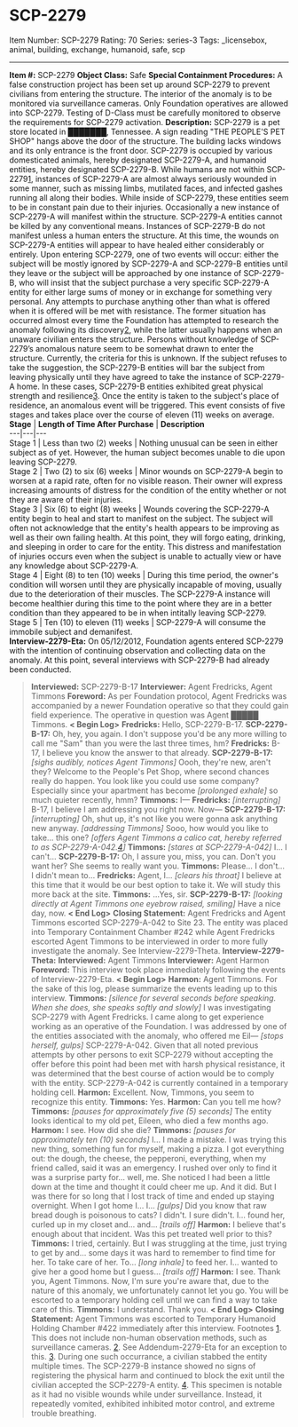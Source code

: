 # SCP-2279
Item Number: SCP-2279
Rating: 70
Series: series-3
Tags: _licensebox, animal, building, exchange, humanoid, safe, scp

---

**Item #:** SCP-2279
**Object Class:** Safe
**Special Containment Procedures:** A false construction project has been set up around SCP-2279 to prevent civilians from entering the structure. The interior of the anomaly is to be monitored via surveillance cameras.
Only Foundation operatives are allowed into SCP-2279. Testing of D-Class must be carefully monitored to observe the requirements for SCP-2279 activation.
**Description:** SCP-2279 is a pet store located in ███████, Tennessee. A sign reading "THE PEOPLE'S PET SHOP" hangs above the door of the structure. The building lacks windows and its only entrance is the front door. SCP-2279 is occupied by various domesticated animals, hereby designated SCP-2279-A, and humanoid entities, hereby designated SCP-2279-B.
While humans are not within SCP-2279[1](javascript:;), instances of SCP-2279-A are almost always seriously wounded in some manner, such as missing limbs, mutilated faces, and infected gashes running all along their bodies. While inside of SCP-2279, these entities seem to be in constant pain due to their injuries. Occasionally a new instance of SCP-2279-A will manifest within the structure. SCP-2279-A entities cannot be killed by any conventional means.
Instances of SCP-2279-B do not manifest unless a human enters the structure. At this time, the wounds on SCP-2279-A entities will appear to have healed either considerably or entirely. Upon entering SCP-2279, one of two events will occur: either the subject will be mostly ignored by SCP-2279-A and SCP-2279-B entities until they leave or the subject will be approached by one instance of SCP-2279-B, who will insist that the subject purchase a very specific SCP-2279-A entity for either large sums of money or in exchange for something very personal. Any attempts to purchase anything other than what is offered when it is offered will be met with resistance. The former situation has occurred almost every time the Foundation has attempted to research the anomaly following its discovery[2](javascript:;), while the latter usually happens when an unaware civilian enters the structure. Persons without knowledge of SCP-2279’s anomalous nature seem to be somewhat drawn to enter the structure. Currently, the criteria for this is unknown.
If the subject refuses to take the suggestion, the SCP-2279-B entities will bar the subject from leaving physically until they have agreed to take the instance of SCP-2279-A home. In these cases, SCP-2279-B entities exhibited great physical strength and resilience[3](javascript:;).
Once the entity is taken to the subject's place of residence, an anomalous event will be triggered. This event consists of five stages and takes place over the course of eleven (11) weeks on average.
**Stage** | **Length of Time After Purchase** | **Description**  
---|---|---  
Stage 1 | Less than two (2) weeks | Nothing unusual can be seen in either subject as of yet. However, the human subject becomes unable to die upon leaving SCP-2279.  
Stage 2 | Two (2) to six (6) weeks | Minor wounds on SCP-2279-A begin to worsen at a rapid rate, often for no visible reason. Their owner will express increasing amounts of distress for the condition of the entity whether or not they are aware of their injuries.  
Stage 3 | Six (6) to eight (8) weeks | Wounds covering the SCP-2279-A entity begin to heal and start to manifest on the subject. The subject will often not acknowledge that the entity's health appears to be improving as well as their own failing health. At this point, they will forgo eating, drinking, and sleeping in order to care for the entity. This distress and manifestation of injuries occurs even when the subject is unable to actually view or have any knowledge about SCP-2279-A.  
Stage 4 | Eight (8) to ten (10) weeks | During this time period, the owner's condition will worsen until they are physically incapable of moving, usually due to the deterioration of their muscles. The SCP-2279-A instance will become healthier during this time to the point where they are in a better condition than they appeared to be in when intitally leaving SCP-2279.  
Stage 5 | Ten (10) to eleven (11) weeks | SCP-2279-A will consume the immobile subject and demanifest.  
**Interview-2279-Eta:** On 05/12/2012, Foundation agents entered SCP-2279 with the intention of continuing observation and collecting data on the anomaly. At this point, several interviews with SCP-2279-B had already been conducted.
> **Interviewed:** SCP-2279-B-17
> **Interviewer:** Agent Fredricks, Agent Timmons
> **Foreword:** As per Foundation protocol, Agent Fredricks was accompanied by a newer Foundation operative so that they could gain field experience. The operative in question was Agent █████ Timmons.
> **< Begin Log>**
> **Fredricks:** Hello, SCP-2279-B-17.
> **SCP-2279-B-17:** Oh, hey, you again. I don't suppose you'd be any more willing to call me "Sam" than you were the last three times, hm?
> **Fredricks:** B-17, I believe you know the answer to that already.
> **SCP-2279-B-17:** _[sighs audibly, notices Agent Timmons]_ Oooh, they're new, aren't they? Welcome to the People's Pet Shop, where second chances really do happen. You look like you could use some company? Especially since your apartment has become _[prolonged exhale]_ so much quieter recently, hmm?
> **Timmons:** I—
> **Fredricks:** _[interrupting]_ B-17, I believe I am addressing you right now. Now—
> **SCP-2279-B-17:** _[interrupting]_ Oh, shut up, it's not like you were gonna ask anything new anyway. _[addressing Timmons]_ Sooo, how would you like to take… this one? _[offers Agent Timmons a calico cat, hereby referred to as SCP-2279-A-042.[4](javascript:;)]_
> **Timmons:** _[stares at SCP-2279-A-042]_ I… I can't…
> **SCP-2279-B-17:** Oh, I assure you, miss, you can. Don't you want her? She seems to really want you.
> **Timmons:** Please… I don't… I didn't mean to…
> **Fredricks:** Agent, I… _[clears his throat]_ I believe at this time that it would be our best option to take it. We will study this more back at the site.
> **Timmons:** …Yes, sir.
> **SCP-2279-B-17:** _[looking directly at Agent Timmons one eyebrow raised, smiling]_ Have a nice day, now.
> **< End Log>**
> **Closing Statement:** Agent Fredricks and Agent Timmons escorted SCP-2279-A-042 to Site 23. The entity was placed into Temporary Containment Chamber #242 while Agent Fredricks escorted Agent Timmons to be interviewed in order to more fully investigate the anomaly. See Interview-2279-Theta.
**Interview-2279-Theta:**
> **Interviewed:** Agent Timmons
> **Interviewer:** Agent Harmon
> **Foreword:** This interview took place immediately following the events of Interview-2279-Eta.
> **< Begin Log>**
> **Harmon:** Agent Timmons. For the sake of this log, please summarize the events leading up to this interview.
> **Timmons:** _[silence for several seconds before speaking. When she does, she speaks softly and slowly]_ I was investigating SCP-2279 with Agent Fredricks. I came along to get experience working as an operative of the Foundation. I was addressed by one of the entities associated with the anomaly, who offered me Eil— _[stops herself, gulps]_ SCP-2279-A-042. Given that all noted previous attempts by other persons to exit SCP-2279 without accepting the offer before this point had been met with harsh physical resistance, it was determined that the best course of action would be to comply with the entity. SCP-2279-A-042 is currently contained in a temporary holding cell.
> **Harmon:** Excellent. Now, Timmons, you seem to recognize this entity.
> **Timmons:** Yes.
> **Harmon:** Can you tell me how?
> **Timmons:** _[pauses for approximately five (5) seconds]_ The entity looks identical to my old pet, Eileen, who died a few months ago.
> **Harmon:** I see. How did she die?
> **Timmons:** _[pauses for approximately ten (10) seconds]_ I… I made a mistake. I was trying this new thing, something fun for myself, making a pizza. I got everything out: the dough, the cheese, the pepperoni, everything, when my friend called, said it was an emergency. I rushed over only to find it was a surprise party for… well, me. She noticed I had been a little down at the time and thought it could cheer me up. And it did. But I was there for so long that I lost track of time and ended up staying overnight. When I got home I… I… _[gulps]_ Did you know that raw bread dough is poisonous to cats? I didn't. I sure didn't. I… found her, curled up in my closet and… and… _[trails off]_
> **Harmon:** I believe that's enough about that incident. Was this pet treated well prior to this?
> **Timmons:** I tried, certainly. But I was struggling at the time, just trying to get by and… some days it was hard to remember to find time for her. To take care of her. To… _[long inhale]_ to feed her. I… wanted to give her a good home but I guess… _[trails off]_
> **Harmon:** I see. Thank you, Agent Timmons. Now, I'm sure you're aware that, due to the nature of this anomaly, we unfortunately cannot let you go. You will be escorted to a temporary holding cell until we can find a way to take care of this.
> **Timmons:** I understand. Thank you.
> **< End Log>**
> **Closing Statement:** Agent Timmons was escorted to Temporary Humanoid Holding Chamber #422 immediately after this interview.
Footnotes
[1](javascript:;). This does not include non-human observation methods, such as surveillance cameras.
[2](javascript:;). See Addendum-2279-Eta for an exception to this.
[3](javascript:;). During one such occurrance, a civilian stabbed the entity multiple times. The SCP-2279-B instance showed no signs of registering the physical harm and continued to block the exit until the civilian accepted the SCP-2279-A entity.
[4](javascript:;). This specimen is notable as it had no visible wounds while under surveillance. Instead, it repeatedly vomited, exhibited inhibited motor control, and extreme trouble breathing.